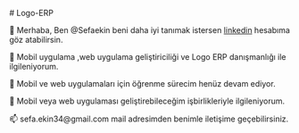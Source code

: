 <p># Logo-ERP </p>
<p>👋 Merhaba, Ben @Sefaekin beni daha iyi tanımak istersen <a href="https://www.linkedin.com/in/sefa-ekin-074b96151/" target="_blank" rel="noopener noreferrer">linkedin</a>  hesabıma göz atabilirsin. </p>
<p>👀 Mobil uygulama ,web uygulama geliştiriciliği ve Logo ERP danışmanlığı ile ilgileniyorum. </p>
<p>🌱 Mobil ve web uygulamaları için öğrenme sürecim henüz devam ediyor. </p>
<p>💞️ Mobil veya web uygulaması geliştirebileceğim işbirlikleriyle ilgileniyorum. </p>
<p>📫 sefa.ekin34@gmail.com mail adresimden benimle iletişime geçebilirsiniz.</p>
